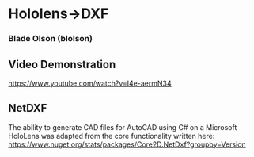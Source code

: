 # Hololens->DXF
### Blade Olson (blolson)

## Video Demonstration
https://www.youtube.com/watch?v=I4e-aermN34

## NetDXF
The ability to generate CAD files for AutoCAD using C# on a Microsoft HoloLens was adapted from the core functionality written here:
https://www.nuget.org/stats/packages/Core2D.NetDxf?groupby=Version
